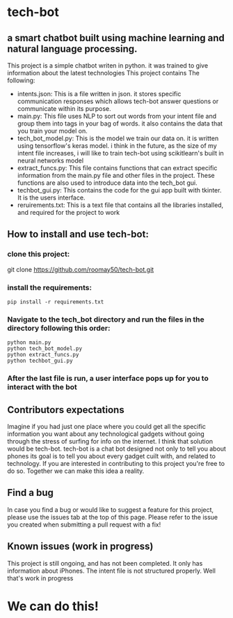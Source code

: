 # tech-bot

## a smart chatbot built using machine learning and natural language processing.

This project is a simple chatbot writen in python. it was trained to give information about the latest technologies
This project contains The following:

* intents.json: This is a file written in json. it stores specific communication responses which allows tech-bot answer questions or communicate within its purpose.
* main.py: This file uses NLP to sort out words from your intent file and group them into tags in your bag of words. it also contains the data that you train your model on.
* tech_bot_model.py: This is the model we train our data on. it is written using tensorflow's keras model. i think in the future, as the size of my intent file increases, i will like to train tech-bot using scikitlearn's built in neural networks model
* extract_funcs.py: This file contains functions that can extract specific information from the main.py file and other files in the project. These functions are also used  to introduce data into the  tech_bot gui.
* techbot_gui.py: This contains the code for the gui app built with tkinter. It is the users interface.
* reruirements.txt: This is a text file that contains all the libraries installed, and required for the project to work

## How to install and use tech-bot:
### clone this project: 
git clone https://github.com/roomay50/tech-bot.git 

### install the requirements:
```
pip install -r requirements.txt
```

### Navigate to the tech_bot directory and run the files in the directory following this order:
```
python main.py
python tech_bot_model.py
python extract_funcs.py
python techbot_gui.py
```

### After the last file is run, a user interface pops up for you to interact with the bot

## Contributors expectations

Imagine if you had just one place where you could get all the specific information you want about any technological gadgets without going through the stress of surfing for info on the internet. I think that solution would be tech-bot. tech-bot is a chat bot designed not only to tell you about phones its goal is to tell you about every gadget cuilt with, and related to technology. If you are interested in contributing to this project you're free to do so. Together we can make this idea a reality.

## Find a bug

In case you find a bug or would like to suggest a feature for this project, please use the issues tab at the top of this page. Please refer to the issue you created when submitting a pull request with a fix!

## Known issues (work in progress)

This project is still ongoing, and has not been completed. It only has information about iPhones.
The intent file is not structured properly. Well that's work in progress

# We can do this!
